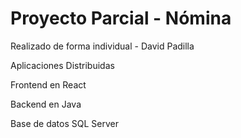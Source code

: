 # Proyecto Parcial - Nómina

Realizado de forma individual - David Padilla

Aplicaciones Distribuidas

Frontend en React

Backend en Java 

Base de datos SQL Server

